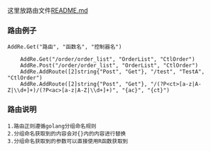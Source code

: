 这里放路由文件[README.md](README.md)

### 路由例子
```
AddRe.Get("路由", "函数名", "控制器名")

	AddRe.Get("/order/order_list", "OrderList", "CtlOrder")
	AddRe.Post("/order/order_list", "OrderList", "CtlOrder")
	AddRe.AddRoute([2]string{"Post", "Get"}, "/test", "TestA", "CtlOrder")
	AddRe.AddRoute([2]string{"Post", "Get"}, "/(?P<ct>[a-z|A-Z|\\d+]+)/(?P<ac>[a-z|A-Z|\\d+]+)", "{ac}", "{ct}")
``` 

### 路由说明
	1.路由正则遵循golang分组命名规则
	2.分组命名获取到的内容会对{}内的内容进行替换
	3.分组命名获取到的参数可以直接使用R函数获取到

